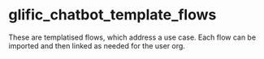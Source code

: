 # glific_chatbot_template_flows
These are templatised flows, which address a use case. Each flow can be imported and then linked as needed for the user org.
